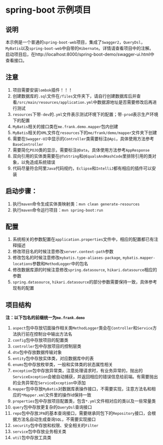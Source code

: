 # spring-boot 示例项目
## 说明
本示例是一个普通的`spring-boot-web`项目，集成了`Swagger2`，`QueryDsl`，`MyBatis`以及`spring-boot-web`中自带的`Hibernate`。详情请查看项目中的注解。
启动项目后，在http://localhost:8000/spring-boot-demo/swagger-ui.html中查看接口。

## 注意
1. 项目需要安装`lombok`插件！！！
2. 创建数据库的`.sql`文件在`/files`文件夹下，请自行创建数据库后并查看`/src/main/resources/application.yml`中数据源地址是否需要修改后再进行测试
3. `resources`下带`-dev`的`.yml`文件表示测试环境下的配置；带`-prod`表示生产环境下的配置
3. `MyBatis`相关的接口类在`me.frank.demo.mapper`包内创建
4. `MyBatis`相关的`XML`文件在`resources`下的`me/frank/demo/mapper`文件夹下创建
5. 需要在`Swagger-UI`中显示的`Controller`类需要标注`@Api`，具体使用方法参考`BaseController`
6. 需要简化`POJO`类的显示，需要标注`@Data`，具体使用方法参考`AppResponse`
8. 双向引用的实体类需要在`@ToString`和`@EqualsAndHashCode`里排除引用的类对象，以免造成系统错误
9. 代码尽量符合阿里`Java`代码规约，`Eclipse`和`IntelliJ`都有相应的插件可以安装

## 启动步骤：
1. 执行`maven`命令生成实体类映射类：`mvn clean generate-resources`
2. 执行`maven`命令运行项目：`mvn spring-boot:run`

## 配置

1. 系统相关的参数配置在`application.properties`文件中，相应的配置都已有注释描述
2. 修改项目名的时候注意修改`server.context-path`参数
3. 修改包名的时候注意修改`mybatis.type-aliases-package`, `mybatis.mapper-locations`参数和`MethodLogger`中的包名
4. 修改数据库源的时候注意修改`spring.datasource`, `hikari.datasource`相应的参数
5. `spring.datasource`, `hikari.datasource`的部分参数需要保持一致，具体参考现有的配置

## 项目结构

**注：以下包名的前缀统一为`me.frank.demo`**

1. `aspect`包中存放切面操作相关类`MethodLogger`类会在`Controller`和`Service`方法执行前在控制台中输出方法名
2. `config`包中存放项目的配置类
3. `controller`包中存放项目的控制层类
4. `dto`包中存放数据传输对象
5. `entity`包中存放实体类，对应数据库中的表
6. `enums`包中存放枚举类，一般和实体类的状态属性相关
7. `exception`包中存放异常类，注意处理请求时，有业务异常的，抛出的`ServiceException`会被自动捕获，并返回相应的错误信息给前端。有需要抛出的业务异常在`ServiceException`中添加
8. `mapper`包中存放`MyBatis`对数据库表操作接口，不需要实现，注意方法名和相应的`*Mapper.xml`文件里的操作id保持一致
9. `properties`包中存放项目配置类，包含`*.yml`文件相对应的类以及一些常量类
10. `query`包中存放更复杂的`QueryDsl`查询接口
11. `repo`包中存放`JPA`的基本查询接口，需要继承同包下的`Repository`接口，会根据方法名自动生成查询`SQL`，不需要实现接口
12. `security`包中存放和权限、安全相关的`Filter`
13. `service`包中存放业务相关类
14. `util`包中存放工具类